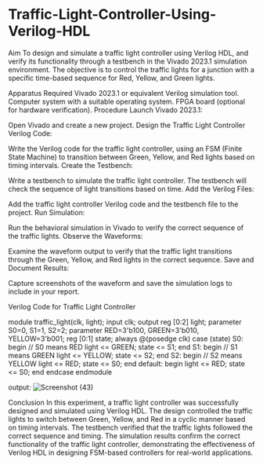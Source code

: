 # Traffic-Light-Controller-Using-Verilog-HDL
Aim
To design and simulate a traffic light controller using Verilog HDL, and verify its functionality through a testbench in the Vivado 2023.1 simulation environment. The objective is to control the traffic lights for a junction with a specific time-based sequence for Red, Yellow, and Green lights.

Apparatus Required
Vivado 2023.1 or equivalent Verilog simulation tool.
Computer system with a suitable operating system.
FPGA board (optional for hardware verification).
Procedure
Launch Vivado 2023.1:

Open Vivado and create a new project.
Design the Traffic Light Controller Verilog Code:

Write the Verilog code for the traffic light controller, using an FSM (Finite State Machine) to transition between Green, Yellow, and Red lights based on timing intervals.
Create the Testbench:

Write a testbench to simulate the traffic light controller. The testbench will check the sequence of light transitions based on time.
Add the Verilog Files:

Add the traffic light controller Verilog code and the testbench file to the project.
Run Simulation:

Run the behavioral simulation in Vivado to verify the correct sequence of the traffic lights.
Observe the Waveforms:

Examine the waveform output to verify that the traffic light transitions through the Green, Yellow, and Red lights in the correct sequence.
Save and Document Results:

Capture screenshots of the waveform and save the simulation logs to include in your report.

Verilog Code for Traffic Light Controller

module traffic_light(clk, light); 
 input clk; 
 output reg [0:2] light; 
 parameter S0=0, S1=1, S2=2; 
 parameter RED=3'b100, GREEN=3'b010, YELLOW=3'b001; 
 reg [0:1] state; 
 always @(posedge clk) 
 case (state) 
 S0: begin // S0 means RED 
 light <= GREEN; state <= S1; 
 end 
 S1: begin // S1 means GREEN 
 light <= YELLOW; state <= S2; 
 end 
 S2: begin // S2 means YELLOW 
 light <= RED; state <= S0; 
 end
default: begin 
 light <= RED; 
 state <= S0; 
 end 
 endcase
endmodule


output:
![Screenshot (43)](https://github.com/user-attachments/assets/b121968e-f195-4430-a343-2167e4fe3447)



Conclusion
In this experiment, a traffic light controller was successfully designed and simulated using Verilog HDL. The design controlled the traffic lights to switch between Green, Yellow, and Red in a cyclic manner based on timing intervals. The testbench verified that the traffic lights followed the correct sequence and timing. The simulation results confirm the correct functionality of the traffic light controller, demonstrating the effectiveness of Verilog HDL in designing FSM-based controllers for real-world applications.
